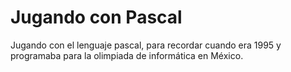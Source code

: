 # Jugando con Pascal
Jugando con el lenguaje pascal, para recordar cuando era 1995 y programaba para la olimpiada de informática en México.
